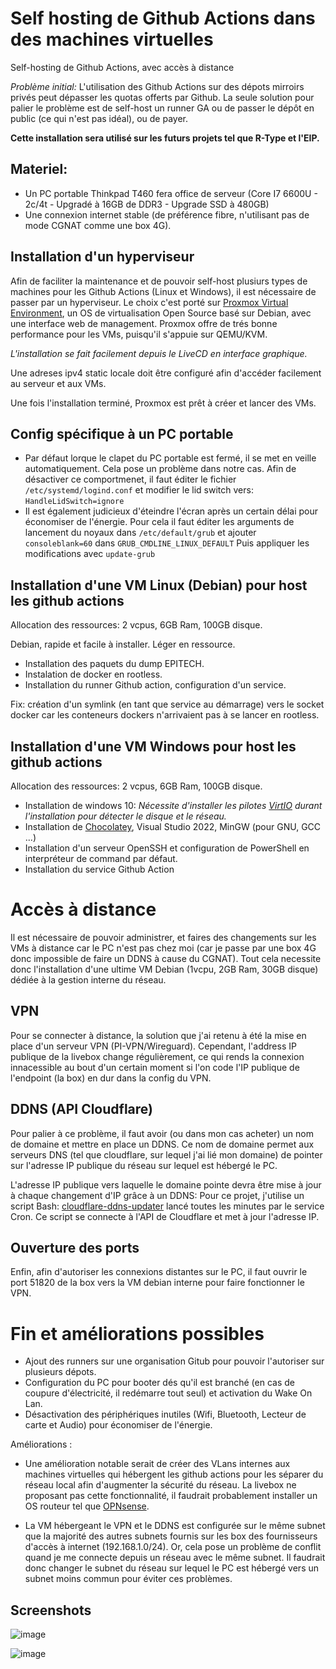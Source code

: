 # Self hosting de Github Actions dans des machines virtuelles
Self-hosting de Github Actions, avec accès à distance

*Problème initial:*
L'utilisation des Github Actions sur des dépots mirroirs privés peut dépasser les quotas offerts par Github.
La seule solution pour palier le problème est de self-host un runner GA ou de passer le dépôt en public (ce qui n'est pas idéal), ou de payer.

**Cette installation sera utilisé sur les futurs projets tel que R-Type et l'EIP.**

## Materiel:
- Un PC portable Thinkpad T460 fera office de serveur (Core I7 6600U - 2c/4t - Upgradé à 16GB de DDR3 - Upgrade SSD à 480GB)
- Une connexion internet stable (de préférence fibre, n'utilisant pas de mode CGNAT comme une box 4G).

## Installation d'un hyperviseur
Afin de faciliter la maintenance et de pouvoir self-host plusiurs types de machines pour les Github Actions (Linux et Windows), il est nécessaire de passer par un hyperviseur.
Le choix c'est porté sur [Proxmox Virtual Environment](https://www.proxmox.com), un OS de virtualisation Open Source basé sur Debian, avec une interface web de management.
Proxmox offre de trés bonne performance pour les VMs, puisqu'il s'appuie sur QEMU/KVM.

*L'installation se fait facilement depuis le LiveCD en interface graphique.*

Une adreses ipv4 static locale doit être configuré afin d'accéder facilement au serveur et aux VMs.

Une fois l'installation terminé, Proxmox est prêt à créer et lancer des VMs.

## Config spécifique à un PC portable
- Par défaut lorque le clapet du PC portable est fermé, il se met en veille automatiquement. Cela pose un problème dans notre cas.
  Afin de désactiver ce comportmenet, il faut éditer le fichier `/etc/systemd/logind.conf` et modifier le lid switch vers: `HandleLidSwitch=ignore`
- Il est également judicieux d'éteindre l'écran après un certain délai pour économiser de l'énergie.
  Pour cela il faut éditer les arguments de lancement du noyaux dans `/etc/default/grub` et ajouter `consoleblank=60` dans `GRUB_CMDLINE_LINUX_DEFAULT`
  Puis appliquer les modifications avec `update-grub`


## Installation d'une VM Linux (Debian) pour host les github actions
Allocation des ressources:
2 vcpus, 6GB Ram, 100GB disque.

Debian, rapide et facile à installer. Léger en ressource.
- Installation des paquets du dump EPITECH.
- Instalation de docker en rootless.
- Installation du runner Github action, configuration d'un service.

Fix: création d'un symlink (en tant que service au démarrage) vers le socket docker car les conteneurs dockers n'arrivaient pas à se lancer en rootless.


## Installation d'une VM Windows pour host les github actions
Allocation des ressources:
2 vcpus, 6GB Ram, 100GB disque.

- Installation de windows 10: *Nécessite d'installer les pilotes [VirtIO](https://pve.proxmox.com/wiki/Windows_VirtIO_Drivers) durant l'installation pour détecter le disque et le réseau.*
- Installation de [Chocolatey](https://chocolatey.org/), Visual Studio 2022, MinGW (pour GNU, GCC ...)
- Installation d'un serveur OpenSSH et configuration de PowerShell en interpréteur de command par défaut.
- Installation du service Github Action


# Accès à distance
Il est nécessaire de pouvoir administrer, et faires des changements sur les VMs à distance car le PC n'est pas chez moi (car je passe par une box 4G donc impossible de faire un DDNS à cause du CGNAT).
Tout cela necessite donc l'installation d'une ultime VM Debian (1vcpu, 2GB Ram, 30GB disque) dédiée à la gestion interne du réseau.

## VPN
Pour se connecter à distance, la solution que j'ai retenu à été la mise en place d'un serveur VPN (PI-VPN/Wireguard).
Cependant, l'address IP publique de la livebox change régulièrement, ce qui rends la connexion innacessible au bout d'un certain moment si l'on code l'IP publique de l'endpoint (la box) en dur dans la config du VPN.

## DDNS (API Cloudflare)
Pour palier à ce problème, il faut avoir (ou dans mon cas acheter) un nom de domaine et mettre en place un DDNS.
Ce nom de domaine permet aux serveurs DNS (tel que cloudflare, sur lequel j'ai lié mon domaine) de pointer sur l'adresse IP publique du réseau sur lequel est hébergé le PC.

L'adresse IP publique vers laquelle le domaine pointe devra être mise à jour à chaque changement d'IP grâce à un DDNS:
Pour ce projet, j'utilise un script Bash: [cloudflare-ddns-updater](https://github.com/K0p1-Git/cloudflare-ddns-updater) lancé toutes les minutes par le service Cron. Ce script se connecte à l'API de Cloudflare et met à jour l'adresse IP. 

## Ouverture des ports

Enfin, afin d'autoriser les connexions distantes sur le PC, il faut ouvrir le port 51820 de la box vers la VM debian interne pour faire fonctionner le VPN.


# Fin et améliorations possibles
- Ajout des runners sur une organisation Gitub pour pouvoir l'autoriser sur plusieurs dépots.
- Configuration du PC pour booter dés qu'il est branché (en cas de coupure d'électricité, il redémarre tout seul) et activation du Wake On Lan.
- Désactivation des périphériques inutiles (Wifi, Bluetooth, Lecteur de carte et Audio) pour économiser de l'énergie.

Améliorations :

- Une amélioration notable serait de créer des VLans internes aux machines virtuelles qui hébergent les github actions pour les séparer du réseau local afin d'augmenter la sécurité du réseau.
La livebox ne proposant pas cette fonctionnalité, il faudrait probablement installer un OS routeur tel que [OPNsense](https://opnsense.org/).

- La VM hébergeant le VPN et le DDNS est configurée sur le même subnet que la majorité des autres subnets fournis sur les box des fournisseurs d'accès à internet (192.168.1.0/24). Or, cela pose un problème de conflit quand je me connecte depuis un réseau avec le même subnet. Il faudrait donc changer le subnet du réseau sur lequel le PC est hébergé vers un subnet moins commun pour éviter ces problèmes.

## Screenshots
![image](https://github.com/user-attachments/assets/0b49e017-4ff8-4245-9cc1-5ff5d6975064)


![image](https://github.com/user-attachments/assets/566e27b6-5d13-4327-915d-ada503787d69)


